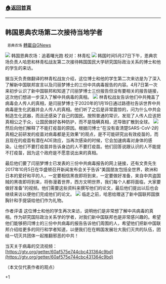 ###  [:house:返回首頁](https://github.com/ourhimalayas/txt)
---

## 韩国恩典农场第二次接待当地学者
` 恩典农场` [轉載自GNews](https://gnews.org/zh-hans/1282052/)

![]()![](https://gnews.org/wp-content/uploads/2021/04/gnews抬头图片.png)
韩国恩典农场：追着曙光跑 校对：林青松
![]()![](https://gnews-media-offload.s3.amazonaws.com/wp-content/uploads/2021/05/29193412/5%E6%9C%8827%E6%97%A5%E4%B8%89%E4%BA%BA%E5%90%88%E7%85%A7.jpeg)
韩国时间5月27日下午，恩典农场负责人哈恩和林青松战友第二次接待韩国国民大学研究国际政治关系的博士和他的学生的来访。

据当天负责做翻译的林青松战友介绍，这位博士和他的学生第二次来访是为了深入了解新中国联邦宣言以及闫丽梦博士的三份中共病毒报告的内容。4月7日第一次来初步认识了新中国联邦和知道了闫丽梦博士三份报告但没有要相关的报告链接，这次他们想进一步深入了解中共病毒的真相。
![]()![](https://gnews-media-offload.s3.amazonaws.com/wp-content/uploads/2021/05/29194420/5%E6%9C%8827%E6%97%A5%E5%AD%A6%E8%80%85%E8%A7%A3%E8%AF%BB%E7%97%85%E6%AF%92.jpeg)
林青松战友告诉他们中共掩盖了病毒会人传人的真相，是闫丽梦博士于2020年的1月19日通过路德社告诉世界中共病毒是生化武器并会人传人的真相。他们听了之后是非常震惊的，问为什么中共会制造生化武器，而且还感染了自己的国民。按照普通的常识，发现了人传人应该把真相公之于众，让国民做好各种防护，而不是隐瞒真相，还导致扩散到全球。
![]()![](https://gnews-media-offload.s3.amazonaws.com/wp-content/uploads/2021/05/29194459/5%E6%9C%8827%E6%97%A5%E7%BF%BB%E8%AF%91%E5%9C%BA%E9%9D%A2.jpeg)
然后向他们解释了不能打疫苗的原因。根据闫博士“在没有查清楚SARS-CoV-2的真相之前研发的疫苗对病毒都是无效果”的观点，是不可能研究出有效疫苗的，而且现在的疫苗有潜在ADE效应，当再次感染的时候，它会加速病毒对身体的感染。让他们不要打疫苗并告诉身边的人不要打疫苗。他们回答说跟认识的人不能提不打疫苗，因为这个政府是不愿意说出来的真相。

最后他们要了闫丽梦博士已发表的三份中共病毒报告的网上链接，还有文贵先生2017年10月5日在华盛顿召开新闻发布会关于告诉“美国朋友包括全世界，欧洲和日本的爱好和平的人，一定要相信黑夜即将到来，一定要做好准备，来自中共盗国贼的黑夜即将到来，将弥漫着世界，西方文明世界，我们每个人都将面临，大家要做好准备”的视频。他们需要这些资料来撰写他们的论文，最后他们提出以后也会继续来访以便他们完成他们的论文。
![]()![](https://gnews-media-offload.s3.amazonaws.com/wp-content/uploads/2021/05/29194902/5%E6%9C%8827%E6%97%A5%E7%A4%BC%E7%89%A9.jpeg)
临走之前，哈恩给赠送了新中国联邦国旗胸针和手提袋给他们作为礼物。

作者评语
这位博士和他的学生再次来访，说明他们是非常想了解中共病毒的真相。作为研究国际政治关系学的学者，对我们新中国联邦也是非常感兴趣的。希望他们能够把闫博士的三份中共病毒的报告告诉他们周围的人，希望他们把新中国联邦介绍给更多的同行和学者知道，以便我们在在韩国发展壮大我们灭共的队伍，团结一切灭共团体一起推翻邪恶的中共！

当天关于病毒的交流视频：[https://gtv.org/getter/60af575e744cbc431364c9bd](https://gtv.org/getter/60af575e744cbc431364c9bd)

（本文仅代表作者的观点）

+1
